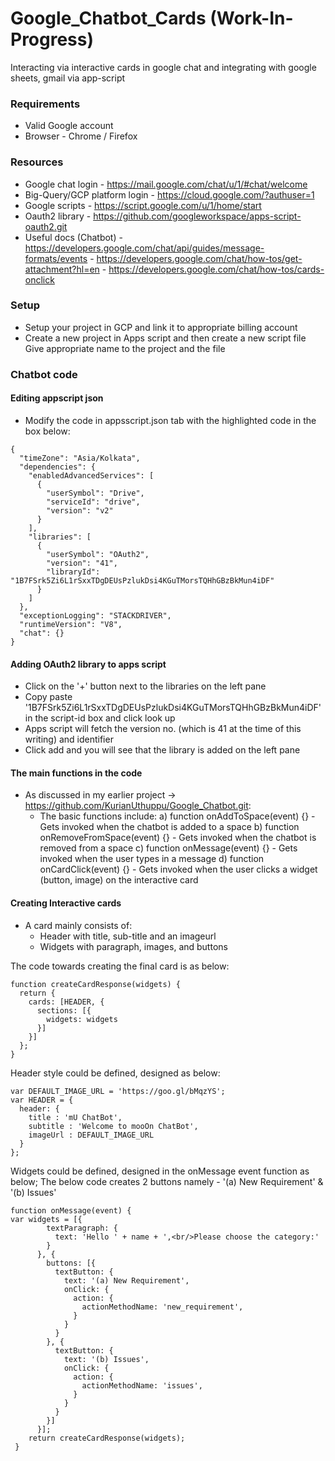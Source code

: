 # Google_Chatbot_Cards (Work-In-Progress)
Interacting via interactive cards in google chat and integrating with google sheets, gmail via app-script

### Requirements
* Valid Google account
* Browser - Chrome / Firefox

### Resources
- Google chat login - https://mail.google.com/chat/u/1/#chat/welcome  
- Big-Query/GCP platform login - https://cloud.google.com/?authuser=1  
- Google scripts - https://script.google.com/u/1/home/start  
- Oauth2 library - https://github.com/googleworkspace/apps-script-oauth2.git
- Useful docs (Chatbot) - https://developers.google.com/chat/api/guides/message-formats/events
                        - https://developers.google.com/chat/how-tos/get-attachment?hl=en
                        - https://developers.google.com/chat/how-tos/cards-onclick

### Setup
- Setup your project in GCP and link it to appropriate billing account
- Create a new project in Apps script and then create a new script file
  Give appropriate name to the project and the file

### Chatbot code
#### Editing appscript json
- Modify the code in appsscript.json tab with the highlighted code in the box below:
```
{
  "timeZone": "Asia/Kolkata",
  "dependencies": {
    "enabledAdvancedServices": [
      {
        "userSymbol": "Drive",
        "serviceId": "drive",
        "version": "v2"
      }
    ],
    "libraries": [
      {
        "userSymbol": "OAuth2",
        "version": "41",
        "libraryId": "1B7FSrk5Zi6L1rSxxTDgDEUsPzlukDsi4KGuTMorsTQHhGBzBkMun4iDF"
      }
    ]
  },
  "exceptionLogging": "STACKDRIVER",
  "runtimeVersion": "V8",
  "chat": {}
}
```
#### Adding OAuth2 library to apps script
- Click on the '+' button next to the libraries on the left pane
- Copy paste '1B7FSrk5Zi6L1rSxxTDgDEUsPzlukDsi4KGuTMorsTQHhGBzBkMun4iDF' in the script-id box and click look up
- Apps script will fetch the version no. (which is 41 at the time of this writing) and identifier
- Click add and you will see that the library is added on the left pane

#### The main functions in the code
- As discussed in my earlier project -> https://github.com/KurianUthuppu/Google_Chatbot.git:
  - The basic functions include:
     a) function onAddToSpace(event) {}
        - Gets invoked when the chatbot is added to a space
     b) function onRemoveFromSpace(event) {}
        - Gets invoked when the chatbot is removed from a space
     c) function onMessage(event) {}
        - Gets invoked when the user types in a message
     d) function onCardClick(event) {}
        - Gets invoked when the user clicks a widget (button, image) on the interactive card

#### Creating Interactive cards
- A card mainly consists of:
  - Header with title, sub-title and an imageurl
  - Widgets with paragraph, images, and buttons

The code towards creating the final card is as below:
```
function createCardResponse(widgets) {
  return {
    cards: [HEADER, {
      sections: [{
        widgets: widgets
      }]
    }]
  };
}
```
Header style could be defined, designed as below:
```
var DEFAULT_IMAGE_URL = 'https://goo.gl/bMqzYS';
var HEADER = {
  header: {
    title : 'mU ChatBot',
    subtitle : 'Welcome to mooOn ChatBot',
    imageUrl : DEFAULT_IMAGE_URL
  }
};
```
Widgets could be defined, designed in the onMessage event function as below;
The below code creates 2 buttons namely - '(a) New Requirement' & '(b) Issues'
```
function onMessage(event) {
var widgets = [{
        textParagraph: {
          text: 'Hello ' + name + ',<br/>Please choose the category:'
        }
      }, {
        buttons: [{
          textButton: {
            text: '(a) New Requirement',
            onClick: {
              action: {
                actionMethodName: 'new_requirement',
              }
            }
          }
        }, {
          textButton: {
            text: '(b) Issues',
            onClick: {
              action: {
                actionMethodName: 'issues',
              }
            }
          }
        }]
      }];
    return createCardResponse(widgets);
 } 

```
#### 
